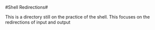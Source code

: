 #Shell Redirections#

This is a directory still on the practice of the shell. This focuses on the redirections of input and output
